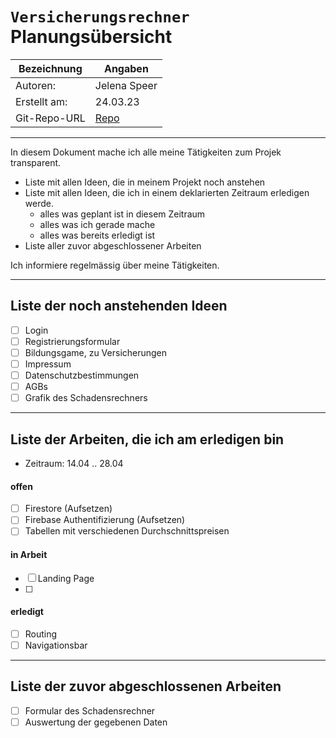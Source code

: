 # `Versicherungsrechner` Planungsübersicht

| Bezeichnung  | Angaben                                                   |
| ------------ | --------------------------------------------------------- |
| Autoren:     | Jelena Speer                                              |
| Erstellt am: | 24.03.23                                                  |
| Git-Repo-URL | [Repo](https://github.com/Jelenal1/Versicherungsrechner_bbw) |

---

In diesem Dokument mache ich alle meine Tätigkeiten zum Projek transparent.

* Liste mit allen Ideen, die in meinem Projekt noch anstehen
* Liste mit allen Ideen, die ich in einem deklarierten Zeitraum erledigen werde.
  * alles was geplant ist in diesem Zeitraum
  * alles was ich gerade mache
  * alles was bereits erledigt ist
* Liste aller zuvor abgeschlossener Arbeiten

Ich informiere regelmässig über meine Tätigkeiten.

---

## Liste der noch anstehenden Ideen

* [ ] Login
* [ ] Registrierungsformular
* [ ] Bildungsgame, zu Versicherungen
* [ ] Impressum
* [ ] Datenschutzbestimmungen
* [ ] AGBs
* [ ] Grafik des Schadensrechners

---

## Liste der Arbeiten, die ich am erledigen bin

* Zeitraum: 14.04 .. 28.04

#### offen

* [ ] Firestore (Aufsetzen)
* [ ] Firebase Authentifizierung (Aufsetzen)
* [ ] Tabellen mit verschiedenen Durchschnittspreisen

#### in Arbeit

* [ ] Landing Page
* [ ] 

#### erledigt

* [ ] Routing
* [ ] 
  Navigationsbar

---

## Liste der zuvor abgeschlossenen Arbeiten

* [ ] 
  Formular des Schadensrechner
* [ ] 
  Auswertung der gegebenen Daten
